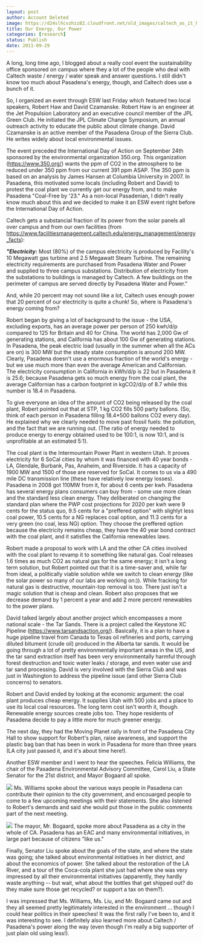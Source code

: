 ```yaml
---
layout: post
author: Account Deleted
image: https://d24slhcvzhzz82.cloudfront.net/old_images/caltech_as_it_happens/6a0105349b8251970b015435b0d29f970c.jpg
title: Our Energy, Our Power
categories: [research]
status: Publish
date: 2011-09-29
---
```



A long, long time ago, I blogged about a really cool event the sustainability office sponsored on campus where they a lot of the people who deal with Caltech waste / energy / water speak and answer questions. I still didn't know too much about Pasadena's energy, though, and Caltech does use a bunch of it.

So, I organized an event through ESW last Friday which featured two local speakers, Robert Haw and David Czamanske. Robert Haw is an engineer at the Jet Propulsion Laboratory and an executive council member of the JPL Green Club. He initiated the JPL Climate Change Symposium, an annual outreach activity to educate the public about climate change. David Czamanske is an active member of the Pasadena Group of the Sierra Club. He writes widely about local environmental issues.

The event preceded the International Day of Action on September 24th sponsored by the environmental organization 350.org. This organization (https://www.350.org/) wants the ppm of CO2 in the atmosphere to be reduced under 350 ppm from our current 391 ppm ASAP. The 350 ppm is based on an analysis by James Hansen at Columbia University in 2007. In Pasadena, this motivated some locals (including Robert and David) to protest the coal plant we currently get our energy from, and to make Pasadena "Coal-Free by '23." As a non-local Pasadenian, I didn't really know much about this and we decided to make it an ESW event right before the International Day of Action.

Caltech gets a substancial fraction of its power from the solar panels all over campus and from our own facilities (from https://www.facilitiesmanagement.caltech.edu/energy_management/energy_facts):

***"Electricity:*** Most (80%) of the campus electricity is produced by Facility's 10 Megawatt gas turbine and 2.5 Megawatt Steam Turbine. The remaining electricity requirements are purchased from Pasadena Water and Power and supplied to three campus substations. Distribution of electricity from the substations to buildings is managed by Caltech. A few buildings on the perimeter of campus are served directly by Pasadena Water and Power."

And, while 20 percent may not sound like a lot, Caltech uses enough power that 20 percent of our electricity is quite a chunk! So, where is Pasadena's energy coming from?

Robert began by giving a lot of background to the issue - the USA, excluding exports, has an average power per person of 250 kwh/d/p compared to 125 for Britain and 40 for China. The world has 2,000 Gw of generating stations, and California has about 100 Gw of generating stations. In Pasadena, the peak electric load (usually in the summer when all the ACs are on) is 300 MW but the steady state consumption is around 200 MW. Clearly, Pasadena doesn't use a enormous fraction of the world's energy - but we use much more than even the average American and Californian. The electricity consumption in California in kWh/d/p is 22 but in Pasadena it is 25.6; because Pasadena gets so much energy from the coal plant, the average Californian has a carbon footprint in kgCO2/d/p of 8.7 while this number is 18.4 in Pasadena.

To give everyone an idea of the amount of CO2 being released by the coal plant, Robert pointed out that at STP, 1 kg CO2 fills 500 party ballons. (So, think of each person in Pasadena filling 18.4*500 ballons CO2 every day). He explained why we clearly needed to move past fossil fuels: the pollution, and the fact that we are running out. (The ratio of energy needed to produce energy to energy obtained used to be 100:1, is now 10:1, and is unprofitable at an estimated 5:1).

The coal plant is the Intermountain Power Plant in western Utah. It proves electricity for 6 SoCal cities by whom it was financed with 40 year bonds - LA, Glendale, Burbank, Pas, Anaheim, and Riverside. It has a capacity of 1900 MW and 1500 of those are reserved for SoCal. It comes to us via a 490 mile DC transmission line (these have relatively low energy losses). Pasadena in 2008 got 110MW from it, for about 6 cents per kwh. Pasadena has several energy plans consumers can buy from - some use more clean and the standard less clean energy. They deliberated on changing the standard plan where the PWP cost projections for 2020 per kwh were 9 cents for the status quo, 9.5 cents for a "preffered option" with slighlyt less coal power, 10.5 cents for a NG replaces coal option, and 11.3 cents for a very green (no coal, less NG) option. They choose the preffered option because the electricity remains cheap, they have the 40 year bond contract with the coal plant, and it satisfies the California renewables laws.

Robert made a proposal to work with LA and the other CA cities involved with the coal plant to revamp it to something like natural gas. Coal releases 1.6 times as much CO2 as natural gas for the same energy; it isn't a long term solution, but Robert pointed out that it is a time-saver and, while far from ideal, a politically viable solution while we switch to clean energy (like the solar power so many of our labs are working on:)). While fracking for natural gas is destructive, mountain-top removal is too. There just isn't a magic solution that is cheap and clean. Robert also proposes that we decrease demand by 1 percent a year and add 2 more percent renewables to the power plans.

David talked largely about another project which encompasses a more national scale - the Tar Sands. There is a project called the Keystone XC Pipeline (https://www.tarsandsaction.org/). Basically, it is a plan to have a huge pipeline travel from Canada to Texas oil refineries and ports, carrying diluted bitument (crude oil) produced in the Alberta tar sands. It would be going through a lot of pretty environmentally important areas in the US, and the tar sand extraction itself has been very environmentally harmful through forest destruction and toxic water leaks / storage, and even water use and tar sand processing. David is very involved with the Sierra Club and was just in Washington to address the pipeline issue (and other Sierra Club concerns) to senators.

Robert and David ended by looking at the economic argument: the coal plant produces cheap energy. It supplies Utah with 500 jobs and a place to use its local coal resources. The long term cost isn't worth it, though. Renewable energy sources create jobs too. They hope residents of Pasadena decide to pay a little more for much greener energy.

The next day, they had the Moving Planet rally in front of the Pasadena City Hall to show support for Robert's plan, raise awareness, and support the plastic bag ban that has been in work in Pasadena for more than three years (LA city just passed it, and it's about time here!).

Another ESW member and I went to hear the speeches. Felicia Williams, the chair of the Pasadena Environmental Advisory Committee, Carol Liu, a State Senator for the 21st district, and Mayor Bogaard all spoke.


![](https://d24slhcvzhzz82.cloudfront.net/old_images/caltech_as_it_happens/6a0105349b8251970b015391dd5e20970b.jpg)
Ms. Williams spoke about the various ways people in Pasadena can contribute their opinion to the city government, and encouarged people to come to a few upcoming meetings with their statements. She also listened to Robert's demands and said she would put those in the public comments part of the next meeting.


![](https://d24slhcvzhzz82.cloudfront.net/old_images/caltech_as_it_happens/6a0105349b8251970b014e8bd1282d970d.jpg)
The mayor, Mr. Bogaard, spoke more about Pasadena as a city in the whole of CA. Pasadena has an EAC and many environmental initiatives, in large part because of citizens "like us."

Finally, Senator Liu spoke about the goals of the state, and where the state was going; she talked about environmental initiatives in her district, and about the economics of power. She talked about the restoration of the LA River, and a tour of the Coca-cola plant she just had where she was very impressed by all their environmental initiatives (apparently, they hardly waste anything -- but wait, what about the bottles that get shipped out? do they make sure those get recycled? or support a tax on them?).

I was impressed that Ms. Williams, Ms. Liu, and Mr. Bogaard came out and they all seemed pretty legitimately interested in the environment ... though I could hear politics in their speeches! It was the first rally I've been to, and it was interesting to see. I definitely also learned more about Caltech / Pasadena's power along the way (even though I'm really a big supporter of just plain old using less!).

